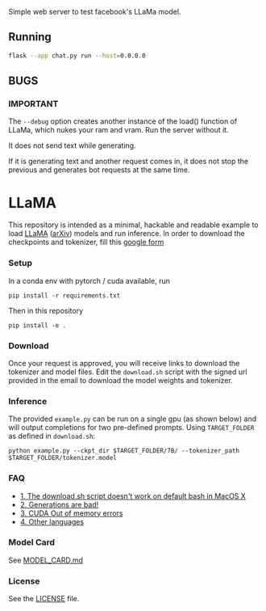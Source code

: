 Simple web server to test facebook's LLaMa model.

## Running

```bash
flask --app chat.py run --host=0.0.0.0
```

## BUGS

### IMPORTANT
The `--debug` option creates another instance of the load() function of LLaMa, which nukes your ram and vram. Run the server without it.

It does not send text while generating.

If it is generating text and another request comes in, it does not stop the previous and generates bot requests at the same time.

# LLaMA 

This repository is intended as a minimal, hackable and readable example to load [LLaMA](https://ai.facebook.com/blog/large-language-model-llama-meta-ai/) ([arXiv](https://arxiv.org/abs/2302.13971v1)) models and run inference.
In order to download the checkpoints and tokenizer, fill this [google form](https://forms.gle/jk851eBVbX1m5TAv5)

### Setup
In a conda env with pytorch / cuda available, run
```
pip install -r requirements.txt
```
Then in this repository
```
pip install -e .
```

### Download
Once your request is approved, you will receive links to download the tokenizer and model files.
Edit the `download.sh` script with the signed url provided in the email to download the model weights and tokenizer.

### Inference
The provided `example.py` can be run on a single gpu (as shown below) and will output completions for two pre-defined prompts. Using `TARGET_FOLDER` as defined in `download.sh`:
```
python example.py --ckpt_dir $TARGET_FOLDER/7B/ --tokenizer_path $TARGET_FOLDER/tokenizer.model
```

### FAQ
- [1. The download.sh script doesn't work on default bash in MacOS X](FAQ.md#1)
- [2. Generations are bad!](FAQ.md#2)
- [3. CUDA Out of memory errors](FAQ.md#3)
- [4. Other languages](FAQ.md#4)

### Model Card
See [MODEL_CARD.md](MODEL_CARD.md)

### License
See the [LICENSE](LICENSE) file.
